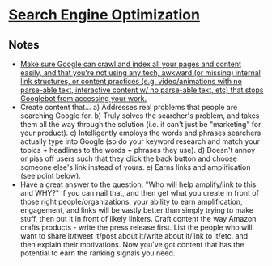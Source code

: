 # [Search Engine Optimization](http://www.wikiwand.com/en/Search_engine_optimization)
## Notes
- [Make sure Google can crawl and index all your pages and content easily, and that you're not using any tech, awkward (or missing) internal link structures, or content practices (e.g. video/animations with no parse-able text, interactive content w/ no parse-able text, etc) that stops Googlebot from accessing your work.](https://www.indiehackers.com/forum/what-is-the-80-20-for-seo-easy-wins-for-a-new-bootstrapped-startup-8f71a484d1)
- Create content that...
	a) Addresses real problems that people are searching Google for.
	b) Truly solves the searcher's problem, and takes them all the way through the solution (i.e. it can't just be "marketing" for your product).
	c) Intelligently employs the words and phrases searchers actually type into Google (so do your keyword research and match your topics + headlines to the words + phrases they use).
	d) Doesn't annoy or piss off users such that they click the back button and choose someone else's link instead of yours.
	e) Earns links and amplification (see point below).
- Have a great answer to the question: "Who will help amplify/link to this and WHY?" If you can nail that, and then get what you create in front of those right people/organizations, your ability to earn amplification, engagement, and links will be vastly better than simply trying to make stuff, then put it in front of likely linkers. Craft content the way Amazon crafts products - write the press release first. List the people who will want to share it/tweet it/post about it/write about it/link to it/etc. and then explain their motivations. Now you've got content that has the potential to earn the ranking signals you need.